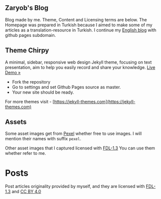 Zaryob's Blog
-------------

Blog made by me. Theme, Content and Licensing terms are below.
The Homepage was prepared in Turkish because I aimed to make some of my articles as a translation-resource in Turkish. I continue my [English blog](https://zaryob.github.io/blog_eng) with github pages subdomain.


## Theme Chirpy
A minimal, sidebar, responsive web design Jekyll theme, focusing on text presentation, aim to help you easily record and share your knowledge. [Live Demo »](https://chirpy.cotes.info)

* Fork the repository
* Go to settings and set Github Pages source as master.
* Your new site should be ready.

For more themes visit - [https://jekyll-themes.com](https://jekyll-themes.com)

## Assets
Some asset images get from [Pexel](https://www.pexels.com/) whether free to use images. I will mention their names with suffix `pexel`.

Other asset images that I captured licensed with [FDL-1.3](https://www.gnu.org/licenses/fdl-1.3.html) You can use them whether refer to me.

# Posts
Post articles originality provided by myself, and they are licensed with [FDL-1.3](https://www.gnu.org/licenses/fdl-1.3.html) and [CC BY 4.0](https://creativecommons.org/licenses/by/4.0/)

